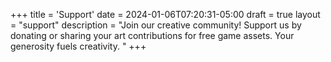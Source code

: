 +++
title = 'Support'
date = 2024-01-06T07:20:31-05:00
draft = true
layout = "support"
description = "Join our creative community! Support us by donating or sharing your art contributions for free game assets. Your generosity fuels creativity. "
+++
